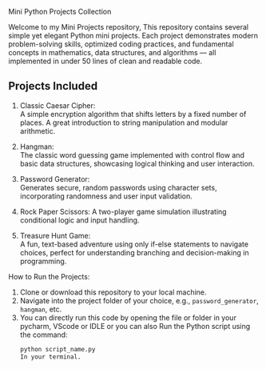 Mini Python Projects Collection

Welcome to my Mini Projects repository, This repository contains several simple yet elegant Python mini projects. Each project demonstrates modern problem-solving skills, optimized coding practices, and fundamental concepts in mathematics, data structures, and algorithms — all implemented in under 50 lines of clean and readable code.

## Projects Included

1. Classic Caesar Cipher:  
   A simple encryption algorithm that shifts letters by a fixed number of places. A great introduction to string manipulation and modular arithmetic.

2. Hangman:  
   The classic word guessing game implemented with control flow and basic data structures, showcasing logical thinking and user interaction.

3. Password Generator:  
   Generates secure, random passwords using character sets, incorporating randomness and user input validation.

4. Rock Paper Scissors: 
   A two-player game simulation illustrating conditional logic and input handling.

5. Treasure Hunt Game:  
   A fun, text-based adventure using only if-else statements to navigate choices, perfect for understanding branching and decision-making in programming.

How to Run the Projects: 
1. Clone or download this repository to your local machine.
2. Navigate into the project folder of your choice, e.g., `password_generator`, `hangman`, etc.
3. You can directly run this code by opening the file or folder in your pycharm, VScode or IDLE or you can also Run the Python script using the command:
   ```bash
   python script_name.py
   In your terminal. 
